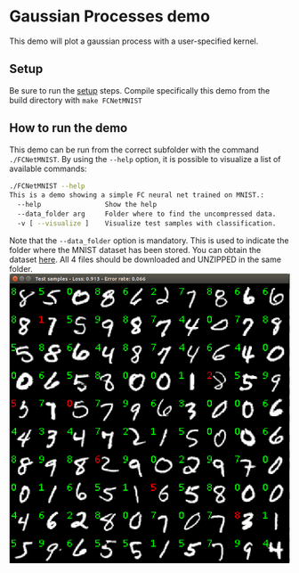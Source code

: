 # Gaussian Processes demo

This demo will plot a gaussian process with a user-specified kernel.

## Setup 

Be sure to run the [setup](https://github.com/phineasng/MLearn/tree/master/demos) steps.
Compile specifically this demo from the build directory with `make FCNetMNIST`

## How to run the demo

This demo can be run from the correct subfolder with the command
`./FCNetMNIST`. By using the `--help` option, it is possible to visualize a list of available commands:
```bash
./FCNetMNIST --help
This is a demo showing a simple FC neural net trained on MNIST.:
  --help                Show the help
  --data_folder arg     Folder where to find the uncompressed data.
  -v [ --visualize ]    Visualize test samples with classification.
```
Note that the `--data_folder` option is mandatory. This is used to indicate the folder where the 
MNIST dataset has been stored. You can obtain the dataset [here](http://yann.lecun.com/exdb/mnist/).
All 4 files should be downloaded and UNZIPPED in the same folder. 
![](https://github.com/phineasng/MLearn/blob/master/demos/demo_mnist/img/demo_mnist.png)
